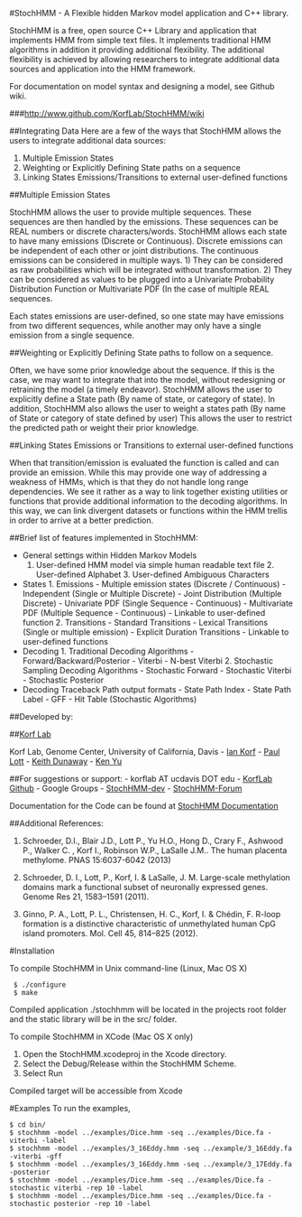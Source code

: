 #StochHMM - A Flexible hidden Markov model application and C++ library.

StochHMM is a free, open source C++ Library and application that implements HMM
from simple text files.   It implements traditional HMM algorithms in addition it
providing additional flexibility.  The additional flexibility is achieved by
allowing researchers to integrate additional data sources and application into
the HMM framework.
 
For documentation on model syntax and designing a model, see Github wiki.
 
###http://www.github.com/KorfLab/StochHMM/wiki
 
##Integrating Data
Here are a few of the ways that StochHMM allows the users to integrate additional
data sources:
 1. Multiple Emission States
 2. Weighting or Explicitly Defining State paths on a sequence
 3. Linking States Emissions/Transitions to external user-defined functions
 
 
##Multiple Emission States
 
StochHMM allows the user to provide multiple sequences.   These sequences are then
handled by the emissions.  These sequences can be REAL numbers or discrete characters/words.
StochHMM allows each state to have many emissions (Discrete or Continuous).  Discrete emissions
can be independent of each other or joint distributions.   The continuous emissions
can be considered in multiple ways.   1)  They can be considered as raw probabilities which 
will be integrated without transformation.  2) They can be considered as values to be plugged
into a Univariate Probability Distribution Function or Multivariate PDF (In the case of multiple
REAL sequences.
 
Each states emissions are user-defined, so one state may have emissions from two
different sequences, while another may only have a single emission from a single sequence.
 
##Weighting or Explicitly Defining State paths to follow on a sequence.
 
Often, we have some prior knowledge about the sequence.   If this is the case,
we may want to integrate that into the model, without redesigning or retraining the model (a timely endeavor).
StochHMM allows the user to explicitly define a State path (By name of state, or category of state).
In addition, StochHMM also allows the user to weight a states path (By name of State or category of state defined by user)
This allows the user to restrict the predicted path or weight their prior knowledge.
 
 
##Linking States Emissions or Transitions to external user-defined functions
 
When that transition/emission is evaluated the function is called and can provide an emission. While 
this may provide one way of addressing a weakness of HMMs, which is that they do not handle long
range dependencies.  We see it rather as a way to link together existing utilities or functions that 
provide additional information to the decoding algorithms.   In this way, we can link divergent 
datasets or functions within the HMM trellis in order to arrive at a better prediction. 

 
##Brief list of features implemented in StochHMM:
  - General settings within Hidden Markov Models
	   1. User-defined HMM model via simple human readable text file
		  2. User-defined Alphabet
		  3. User-defined Ambiguous Characters
  - States
		  1. Emissions
			   - Multiple emission states (Discrete / Continuous)
				  - Independent (Single or Multiple Discrete)
				  - Joint Distribution (Multiple Discrete)
				  - Univariate PDF (Single Sequence -  Continuous)
				  - Multivariate PDF (Multiple Sequence - Continuous)
			   - Linkable to user-defined function
		  2. Transitions
			   - Standard Transitions
			   - Lexical Transitions (Single or multiple emission)
			   - Explicit Duration Transitions
			   - Linkable to user-defined functions
  - Decoding
		  1. Traditional Decoding Algorithms
			   - Forward/Backward/Posterior
			   - Viterbi
			   - N-best Viterbi
		  2. Stochastic Sampling Decoding Algorithms
			   - Stochastic Forward
			   - Stochastic Viterbi
			   - Stochastic Posterior
  - Decoding Traceback Path output formats
		 - State Path Index
		 - State Path Label
		 - GFF
		 - Hit Table (Stochastic Algorithms)
 
  
 ##Developed by:
 
 ##[Korf Lab](http://korflab.ucdavis.edu/)
 
 Korf Lab, Genome Center, University of California, Davis
	- [Ian Korf](http://korflab.ucdavis.edu/bio_ian.html)
	- [Paul Lott](http://korflab.ucdavis.edu/bio_paul.html)
	- [Keith Dunaway](http://korflab.ucdavis.edu/bio_keith_d.html)
	- [Ken Yu](http://korflab.ucdavis.edu/bio_ken.html)
 
 ##For suggestions or support:
	- korflab AT ucdavis DOT edu
	- [KorfLab Github](https://github.com/KorfLab/StochHMM)
	- Google Groups
		- [StochHMM-dev](https://groups.google.com/forum/?fromgroups#!forum/stochhmm-dev)
		- [StochHMM-Forum](https://groups.google.com/forum/?fromgroups#!forum/stochhmm-forum)
 


Documentation for the Code can be found at [StochHMM Documentation](http://korflab.github.io/StochHMM/)


##Additional References:

1. Schroeder, D.I., Blair J.D., Lott P., Yu H.O., Hong D., Crary F., Ashwood P., Walker C.
, Korf I., Robinson W.P., LaSalle J.M.. The human placenta methylome. PNAS 15:6037-6042 (2013)

2.  Schroeder, D. I., Lott, P., Korf, I. & LaSalle, J. M. Large-scale
methylation domains mark a functional subset of neuronally expressed
genes. Genome Res 21, 1583–1591 (2011).

3.	Ginno, P. A., Lott, P. L., Christensen, H. C., Korf, I. & Chédin,
F. R-loop formation is a distinctive characteristic of unmethylated
human CpG island promoters. Mol. Cell 45, 814–825 (2012).



#Installation

To compile StochHMM in Unix command-line (Linux, Mac OS X)

```
 $ ./configure
 $ make
```

Compiled application ./stochhmm will be located in the projects root folder and the static
library will be in the src/ folder.


To compile StochHMM in XCode (Mac OS X only)

1. Open the StochHMM.xcodeproj in the Xcode directory.   
2. Select the Debug/Release within the StochHMM Scheme. 
3. Select Run

Compiled target will be accessible from Xcode


#Examples
To run the examples,
```
$ cd bin/
$ stochhmm -model ../examples/Dice.hmm -seq ../examples/Dice.fa -viterbi -label
$ stochhmm -model ../examples/3_16Eddy.hmm -seq ../example/3_16Eddy.fa -viterbi -gff
$ stochhmm -model ../examples/3_16Eddy.hmm -seq ../example/3_17Eddy.fa -posterior
$ stochhmm -model ../examples/Dice.hmm -seq ../examples/Dice.fa -stochastic viterbi -rep 10 -label
$ stochhmm -model ../examples/Dice.hmm -seq ../examples/Dice.fa -stochastic posterior -rep 10 -label
```
